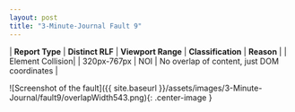 ```yaml
---
layout: post
title: "3-Minute-Journal Fault 9"
---
```

| **Report Type** | **Distinct RLF** | **Viewport Range** | **Classification** | **Reason** |
| Element Collision|  | 320px-767px | NOI | No overlap of content, just DOM coordinates | 

![Screenshot of the fault]({{ site.baseurl }}/assets/images/3-Minute-Journal/fault9/overlapWidth543.png){: .center-image }